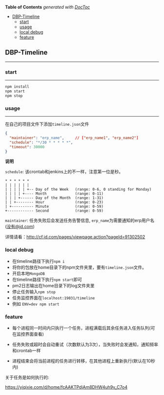 <!-- START doctoc generated TOC please keep comment here to allow auto update -->
<!-- DON'T EDIT THIS SECTION, INSTEAD RE-RUN doctoc TO UPDATE -->
**Table of Contents**  *generated with [DocToc](https://github.com/thlorenz/doctoc)*

- [DBP-Timeline](#dbp-timeline)
    - [start](#start)
    - [usage](#usage)
    - [local debug](#local-debug)
    - [feature](#feature)

<!-- END doctoc generated TOC please keep comment here to allow auto update -->

## DBP-Timeline

---

### start

---

```sh
npm install
npm start
npm stop
```

### usage

---

在自己的项目文件下添加`timeline.json`文件

```json
{
  "maintainer": "erp_name",     // ["erp_name1", "erp_name2"]
  "schedule": "*/30 * * * * *",
  "timeout": 30000
}

```

**说明**

`schedule`: 该crontab和jenkins上的不一样，注意第一位是秒。

```
* * * * * *
| | | | | | 
| | | | | +-- Day of the Week   (range: 0-6, 0 standing for Monday)
| | | | +---- Month             (range: 0-11)
| | | +------ Day of the Month  (range: 1-31)
| | +-------- Hour              (range: 0-23)
| +---------- Minute            (range: 0-59)
+------------ Second            (range: 0-59)
```

`maintainer`: 任务失败后会发送任务告警信息, `erp_name`为需要通知的erp用户名(没有@jd.com)

详情请看：http://cf.jd.com/pages/viewpage.action?pageId=91302502

### local debug

- 在timeline路径下执行`npm i`
- 将你的包放在home目录下的npm文件夹里，要有`timeline.json`文件。
- 开启本地`MongoDB`
- 在timeline路径下执行`npm start`即可
- pm2日志输出在home目录下的log文件夹里
- 停止任务输入`npm stop`
- 任务监控界面在`localhost:19031/timeline`
- 例如 `ENV=dev npm start`

### feature

- 每个进程同一时间内只执行一个任务，进程满载后其余任务进入任务队列(可在监控界面查看)

- 任务失败或超时会自动重试（次数默认为3次），当失败时会发通知，通知频率和crontab一样

- 进程结束会将当前进程的任务进行转移，在其他进程上重新执行(默认在10秒内)

关于任务是如何执行的:

https://yiqixie.com/d/home/fcAAKTPdjAm8DHW4uh9v_C7o4